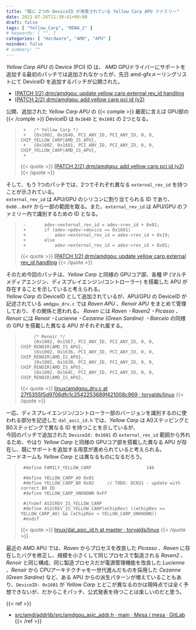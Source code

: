 ```yaml
---
title: "既に 2つの DeviceID が用意されている Yellow Carp APU ファミリー"
date: 2021-07-26T11:39:41+09:00
draft: false
tags: [ "Yellow_Carp", "RDNA_2" ]
# keywords: [ "", ]
categories: [ "Hardware", "AMD", "APU" ]
noindex: false
# summary: ""
---
```


*Yellow Carp APU* の Device (PCI) ID は、 AMD GPUドライバーにサポートを追加する最初のパッチでは追加されなかったが、先日 amd-gfxメーリングリストにて DeviceID を追加するパッチが公開された。  

 * [[PATCH 1/2] drm/amdgpu: update yellow carp external rev_id handling](https://lists.freedesktop.org/archives/amd-gfx/2021-July/066870.html)
 * [[PATCH 2/2] drm/amdgpu: add yellow carp pci id (v2)](https://lists.freedesktop.org/archives/amd-gfx/2021-July/066869.html)

公開、追加された *Yellow Carp APU* の {{< comple >}} 厳密に言えば GPU部の {{< /comple >}} DeviceID は `0x164D` と `0x1681` の 2つとなる。  

 > 		+	/* Yellow Carp */
 > 		+	{0x1002, 0x164D, PCI_ANY_ID, PCI_ANY_ID, 0, 0, CHIP_YELLOW_CARP|AMD_IS_APU},
 > 		+	{0x1002, 0x1681, PCI_ANY_ID, PCI_ANY_ID, 0, 0, CHIP_YELLOW_CARP|AMD_IS_APU},
 > 		+
 >
 > {{< quote >}} [[PATCH 2/2] drm/amdgpu: add yellow carp pci id (v2)](https://lists.freedesktop.org/archives/amd-gfx/2021-July/066869.html) {{< /quote >}}

そして、もう 1つのパッチでは、2つでそれぞれ異なる `external_rev_id` を持つことが示されている。  
`external_rev_id` は APU/GPU のシリコンに割り当てられる ID であり、`0x00..0xFF` から一部の範囲を取る。また、`external_rev_id` は APU/GPU のファミリー内で識別するための ID となる。  

 > 		-		adev->external_rev_id = adev->rev_id + 0x01;
 > 		+		if (adev->pdev->device == 0x1681)
 > 		+			adev->external_rev_id = adev->rev_id + 0x19;
 > 		+		else
 > 		+			adev->external_rev_id = adev->rev_id + 0x01;
 >
 > {{< quote >}} [[PATCH 1/2] drm/amdgpu: update yellow carp external rev_id handling](https://lists.freedesktop.org/archives/amd-gfx/2021-July/066870.html) {{< /quote >}}

そのため今回のパッチは、*Yellow Carp* と同様の GPUコア部、各種 IP (マルチメディアエンジン、ディスプレイエンジン/コントローラー) を搭載した APU が存在することを示していると考えられる。  
*Yellow Carp* の DeviceID として追加されているが、APU/GPU の DeviceID が記述されている `amdgpu_drv.c` では *Raven APU* 、*Renoir APU* をまとめて管理しており、その関係と思われる。 *Raven* には *Raven・Raven2・Picasso* 、*Renoir* には *Renoir・Lucienne・Cezanne (Green Sardine) ・Barcelo* の同様の GPU を搭載した異なる APU がそれぞれ属する。  

 > 			/* Renoir */
 > 			{0x1002, 0x15E7, PCI_ANY_ID, PCI_ANY_ID, 0, 0, CHIP_RENOIR|AMD_IS_APU},
 > 			{0x1002, 0x1636, PCI_ANY_ID, PCI_ANY_ID, 0, 0, CHIP_RENOIR|AMD_IS_APU},
 > 			{0x1002, 0x1638, PCI_ANY_ID, PCI_ANY_ID, 0, 0, CHIP_RENOIR|AMD_IS_APU},
 > 			{0x1002, 0x164C, PCI_ANY_ID, PCI_ANY_ID, 0, 0, CHIP_RENOIR|AMD_IS_APU},
 >
 > {{< quote >}} [linux/amdgpu_drv.c at 27f5355f5d9706dfc1c2542253689f421008c969 · torvalds/linux](https://github.com/torvalds/linux/blob/27f5355f5d9706dfc1c2542253689f421008c969/drivers/gpu/drm/amd/amdgpu/amdgpu_drv.c#L1170-L1174) {{< /quote >}}

一応、ディスプレイエンジン/コントローラー部のバージョンを識別するのに使われる部分を記述した `dal_asci_id.h` では、*Yellow Carp* は A0ステッピングと B0ステッピングで異なる ID を持つことを示しているが、  
今回のパッチで追加された `DeviceId: 0x1681` の `external_rev_id` 範囲から外れるため、やはり *Yellow Carp* と同様の GPUコア部を搭載した異なる APU が存在し、既にサポートを追加する用意が進められていると考えられる。  
コードネームも *Yellow Carp* とは異なるものになるだろう。  

 > 		#define FAMILY_YELLOW_CARP                     146
 > 		
 > 		#define YELLOW_CARP_A0 0x01
 > 		#define YELLOW_CARP_B0 0x02		// TODO: DCN31 - update with correct B0 ID
 > 		#define YELLOW_CARP_UNKNOWN 0xFF
 > 		
 > 		#ifndef ASICREV_IS_YELLOW_CARP
 > 		#define ASICREV_IS_YELLOW_CARP(eChipRev) ((eChipRev >= YELLOW_CARP_A0) && (eChipRev < YELLOW_CARP_UNKNOWN))
 > 		#endif
 >
 > {{< quote >}} [linux/dal_asic_id.h at master · torvalds/linux](https://github.com/torvalds/linux/blob/master/drivers/gpu/drm/amd/display/include/dal_asic_id.h#L226-L235) {{< /quote >}}

最近の AMD APU では、*Raven* からプロセスを改良した *Picasso* 、*Raven* に存在したバグを修正し、規模を小さくして同じプロセスで製造される *Raven2* 、  
*Renoir* と同じ構成、同じ製造プロセスだが電源管理機能を改良した *Lucienne* 、*Renoir* から CPUアーキテクチャを一世代進んだものを採用した *Cezanne (Green Sardine)* など、ある APU からの派生パターンが増えていることもあり、`DeviceID: 0x1681` が *Yellow Carp* とどこが異なるのかは現時点では全く予想できないが、だからこそパッチ、公式発表を待つことは楽しいのだと思う。  

{{< ref >}}
 * [src/amd/addrlib/src/amdgpu_asic_addr.h · main · Mesa / mesa · GitLab](https://gitlab.freedesktop.org/mesa/mesa/-/blob/main/src/amd/addrlib/src/amdgpu_asic_addr.h)
{{< /ref >}}

